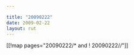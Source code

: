 ```yaml
---

title: "20090222"
date: 2009-02-22
layout: rut
---
```


[[!map pages="20090222/* and ! 20090222/*/*"]]
